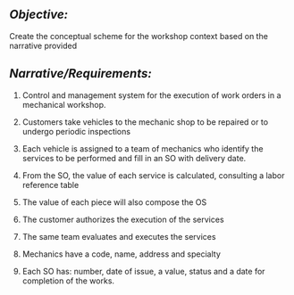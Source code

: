 ## *Objective:*
Create the conceptual scheme for the workshop context based on the narrative provided

## *Narrative/Requirements:*
1. Control and management system for the execution of work orders in a mechanical workshop.

2. Customers take vehicles to the mechanic shop to be repaired or to undergo periodic inspections

3. Each vehicle is assigned to a team of mechanics who identify the services to be performed and fill in an SO with delivery date.

4. From the SO, the value of each service is calculated, consulting a labor reference table

5. The value of each piece will also compose the OS

6. The customer authorizes the execution of the services

7. The same team evaluates and executes the services

8. Mechanics have a code, name, address and specialty

9. Each SO has: number, date of issue, a value, status and a date for completion of the works.